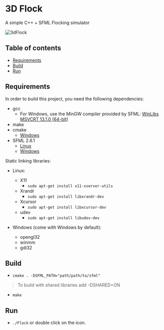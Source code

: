 # 3D Flock
A simple C++ + SFML Flocking simulator

![3dFlock](https://github.com/mateocervilla/3DFlock/assets/68401037/319ee0c3-08a6-42e3-bad9-6b9151b85b2c)

## Table of contents
* [Requirements](#requirements)
* [Build](#build)
* [Run](#run)

## Requirements
In order to build this project, you need the following dependencies:
* gcc
  * For Windows, use the MinGW compiler provided by SFML: [WinLibs MSVCRT 13.1.0 (64-bit)](https://github.com/brechtsanders/winlibs_mingw/releases/download/13.1.0-16.0.5-11.0.0-msvcrt-r5/winlibs-x86_64-posix-seh-gcc-13.1.0-mingw-w64msvcrt-11.0.0-r5.7z)
* make
* cmake
  * [Windows](https://cmake.org/download/)
* SFML 2.6.1
  * [Linux](https://www.sfml-dev.org/files/SFML-2.6.1-linux-gcc-64-bit.tar.gz)
  * [Windows](https://www.sfml-dev.org/files/SFML-2.6.1-windows-gcc-13.1.0-mingw-64-bit.zip)

Static linking libraries:
* Linux:
  * X11
    * `sudo apt-get install x11-xserver-utils`
  * Xrandr
    * `sudo apt-get install libxrandr-dev`
  * Xcursor
    * `sudo apt-get install libxcursor-dev`
  * udev
    * `sudo apt-get install libudev-dev`

* Windows (come with Windows by default):
  * opengl32
  * winmm
  * gdi32

## Build
* `cmake . -DSFML_PATH="path/path/to/sfml"`
> To build with shared libraries add -DSHARED=ON
* `make`

## Run
* `./Flock` or double click on the icon.
